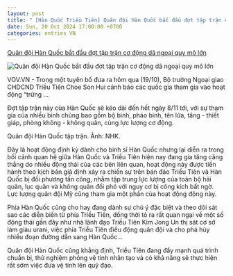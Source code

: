 ```yaml
---
layout: post
title: " [Hàn Quốc Triều Tiên] Quân đội Hàn Quốc bắt đầu đợt tập trận cơ động dã ngoại quy mô lớn"
date: Sun, 20 Oct 2024 17:00:00 +0700
categories: entries VN
---
```

[Quân đội Hàn Quốc bắt đầu đợt tập trận cơ động dã ngoại quy mô lớn](https://vov.vn/the-gioi/quan-doi-han-quoc-bat-dau-dot-tap-tran-co-dong-da-ngoai-quy-mo-lon-post1129664.vov)

![Quân đội Hàn Quốc bắt đầu đợt tập trận cơ động dã ngoại quy mô lớn](https://vov-media.emitech.vn/sites/default/files/styles/og_image/public/2024-10/quan%20doi%20Han%20Quoc%20tap%20tran%20nhieu%20binh%20chung%2C%20phao%20Han%20Quoc%2C%20co%20Han%20Quoc%20-nhk.jpg?v=1729425448)

VOV.VN - ​Trong một tuyên bố đưa ra hôm qua (19/10), Bộ trưởng Ngoại giao CHDCND Triều Tiên Choe Son Hui cảnh báo các quốc gia tham gia vào hoạt động “trừng ...

Đợt tập trận này của Hàn Quốc sẽ kéo dài đến hết ngày 8/11 tới, với sự tham gia của nhiều binh chủng bao gồm bộ binh, pháo binh, tên lửa, tăng - thiết giáp, phòng không - không quân, cùng lực lượng cơ động.

Quân đội Hàn Quốc tập trận. Ảnh: NHK.

Đây là hoạt động định kỳ dành cho binh sĩ Hàn Quốc nhưng lại diễn ra trong bối cảnh quan hệ giữa Hàn Quốc và Triều Tiên hiện nay đang gia tăng căng thẳng do nhiều động thái của các bên liên quan, hoạt động này được tiến hành theo kịch bản giả định xảy ra chiến sự trên bán đảo Triều Tiên và Hàn Quốc bị đối phương tấn công, nhằm tập trung lực lượng của toàn bộ hải quân, lục quân và không quân đối phó với nguy cơ bị công kích bất ngờ. Lực lượng quân đội Mỹ cũng tham gia một phần của hoạt động động này.

Phía Hàn Quốc cũng cho hay đang dành sự chú ý đặc biệt và theo dõi sát sao các diễn biến từ phía Triều Tiên, đồng thời tỏ ra rất quan ngại về một số động thái gần đây như nhà lãnh đạo Triều Tiên Kim Jong Un thị sát cơ sở làm giàu urani, việc phía Triều Tiên điều động quân đội và cho phá hủy nhiều đoạn đường dẫn sang Hàn Quốc...

Quân đội Hàn Quốc cũng khẳng định, Triều Tiên đang đẩy mạnh quá trình chuẩn bị, thử nghiệm phóng vệ tinh nhân tạo và có khả năng sẽ thực hiện rất sớm việc đưa vệ tinh lên quỹ đạo.

